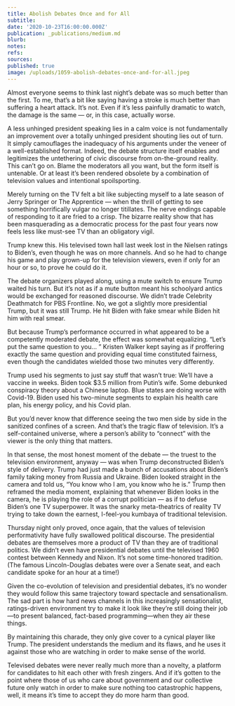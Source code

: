 ```yaml
---
title: Abolish Debates Once and for All
subtitle: 
date: '2020-10-23T16:00:00.000Z'
publication: _publications/medium.md
blurb: 
notes: 
refs: 
sources: 
published: true
image: /uploads/1059-abolish-debates-once-and-for-all.jpeg
---
```

Almost everyone seems to think last night’s debate was so much better than the first. To me, that’s a bit like saying having a stroke is much better than suffering a heart attack. It’s not. Even if it’s less painfully dramatic to watch, the damage is the same — or, in this case, actually worse.

A less unhinged president speaking lies in a calm voice is not fundamentally an improvement over a totally unhinged president shouting lies out of turn. It simply camouflages the inadequacy of his arguments under the veneer of a well-established format. Indeed, the debate structure itself enables and legitimizes the untethering of civic discourse from on-the-ground reality. This can’t go on. Blame the moderators all you want, but the form itself is untenable. Or at least it’s been rendered obsolete by a combination of television values and intentional spoilsporting.

Merely turning on the TV felt a bit like subjecting myself to a late season of Jerry Springer or The Apprentice — when the thrill of getting to see something horrifically vulgar no longer titillates. The nerve endings capable of responding to it are fried to a crisp. The bizarre reality show that has been masquerading as a democratic process for the past four years now feels less like must-see TV than an obligatory vigil.

Trump knew this. His televised town hall last week lost in the Nielsen ratings to Biden’s, even though he was on more channels. And so he had to change his game and play grown-up for the television viewers, even if only for an hour or so, to prove he could do it.

The debate organizers played along, using a mute switch to ensure Trump waited his turn. But it’s not as if a mute button meant his schoolyard antics would be exchanged for reasoned discourse. We didn’t trade Celebrity Deathmatch for PBS Frontline. No, we got a slightly more presidential Trump, but it was still Trump. He hit Biden with fake smear while Biden hit him with real smear.

But because Trump’s performance occurred in what appeared to be a competently moderated debate, the effect was somewhat equalizing. “Let’s put the same question to you… ” Kristen Walker kept saying as if proffering exactly the same question and providing equal time constituted fairness, even though the candidates wielded those two minutes very differently.

Trump used his segments to just say stuff that wasn’t true: We’ll have a vaccine in weeks. Biden took $3.5 million from Putin’s wife. Some debunked conspiracy theory about a Chinese laptop. Blue states are doing worse with Covid-19. Biden used his two-minute segments to explain his health care plan, his energy policy, and his Covid plan.

But you’d never know that difference seeing the two men side by side in the sanitized confines of a screen. And that’s the tragic flaw of television. It’s a self-contained universe, where a person’s ability to “connect” with the viewer is the only thing that matters.

In that sense, the most honest moment of the debate — the truest to the television environment, anyway — was when Trump deconstructed Biden’s style of delivery. Trump had just made a bunch of accusations about Biden’s family taking money from Russia and Ukraine. Biden looked straight in the camera and told us, “You know who I am, you know who he is.” Trump then reframed the media moment, explaining that whenever Biden looks in the camera, he is playing the role of a corrupt politician — as if to defuse Biden’s one TV superpower. It was the snarky meta-theatrics of reality TV trying to take down the earnest, I-feel-you kumbaya of traditional television.

Thursday night only proved, once again, that the values of television performativity have fully swallowed political discourse. The presidential debates are themselves more a product of TV than they are of traditional politics. We didn’t even have presidential debates until the televised 1960 contest between Kennedy and Nixon. It’s not some time-honored tradition. (The famous Lincoln-Douglas debates were over a Senate seat, and each candidate spoke for an hour at a time!)

Given the co-evolution of television and presidential debates, it’s no wonder they would follow this same trajectory toward spectacle and sensationalism. The sad part is how hard news channels in this increasingly sensationalist, ratings-driven environment try to make it look like they’re still doing their job—to present balanced, fact-based programming—when they air these things.

By maintaining this charade, they only give cover to a cynical player like Trump. The president understands the medium and its flaws, and he uses it against those who are watching in order to make sense of the world.

Televised debates were never really much more than a novelty, a platform for candidates to hit each other with fresh zingers. And if it’s gotten to the point where those of us who care about government and our collective future only watch in order to make sure nothing too catastrophic happens, well, it means it’s time to accept they do more harm than good.

